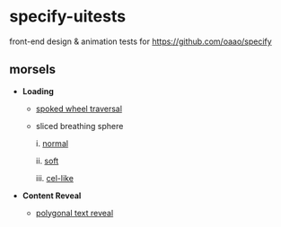 # specify-uitests
front-end design &amp; animation tests for https://github.com/oaao/specify


## morsels

- **Loading**

    + [spoked wheel traversal](https://oaao.github.io/specify-uitests/animation/loading1/loading1.html)

    + sliced breathing sphere

        i. [normal](https://oaao.github.io/specify-uitests/animation/loading2/loading2.html)

        ii. [soft](https://oaao.github.io/specify-uitests/animation/loading2/loading2_soft.html)

        iii. [cel-like](https://oaao.github.io/specify-uitests/animation/loading2/loading2_cel.html)


- **Content Reveal**

    + [polygonal text reveal](https://oaao.github.io/specify-uitests/animation/splash_reveal/poly.html)